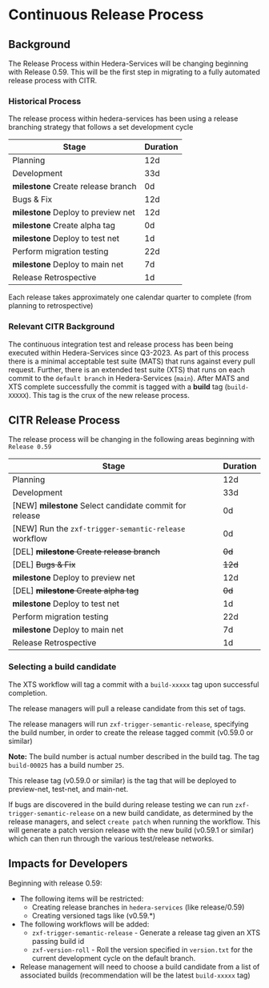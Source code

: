 # Continuous Release Process

## Background

The Release Process within Hedera-Services will be changing beginning with Release 0.59. This will be the first step in
migrating to a fully automated release process with CITR. 

### Historical Process

The release process within hedera-services has been using a release branching strategy that follows
a set development cycle

| Stage                               | Duration |
|-------------------------------------|----------| 
| Planning                            | 12d      |
| Development                         | 33d      |
| **milestone** Create release branch | 0d       |
| Bugs & Fix                          | 12d      |
| **milestone** Deploy to preview net | 12d      |
| **milestone** Create alpha tag      | 0d       |
| **milestone** Deploy to test net    | 1d       |
| Perform migration testing           | 22d      |
| **milestone** Deploy to main net    | 7d       |
| Release Retrospective               | 1d       |
 
Each release takes approximately one calendar quarter to complete (from planning to retrospective)

### Relevant CITR Background

The continuous integration test and release process has been being executed within Hedera-Services since Q3-2023.
As part of this process there is a minimal acceptable test suite (MATS) that runs against every pull request. Further,
there is an extended test suite (XTS) that runs on each commit to the `default branch` in Hedera-Services (`main`). 
After MATS and XTS complete successfully the commit is tagged with a **build** tag (`build-XXXXX`). This tag is the
crux of the new release process.

## CITR Release Process

The release process will be changing in the following areas beginning with `Release 0.59`

| Stage                                                   | Duration |
|---------------------------------------------------------|----------| 
| Planning                                                | 12d      |
| Development                                             | 33d      |
| [NEW] **milestone** Select candidate commit for release | 0d       |
| [NEW] Run the `zxf-trigger-semantic-release` workflow   | 0d       |
| [DEL] ~~**milestone** Create release branch~~           | ~~0d~~   |
| [DEL] ~~Bugs & Fix~~                                    | ~~12d~~  |
| **milestone** Deploy to preview net                     | 12d      |
| [DEL] ~~**milestone** Create alpha tag~~                | ~~0d~~   |
| **milestone** Deploy to test net                        | 1d       |
| Perform migration testing                               | 22d      |
| **milestone** Deploy to main net                        | 7d       |
| Release Retrospective                                   | 1d       |

### Selecting a build candidate

The XTS workflow will tag a commit with a `build-xxxxx` tag upon successful completion.

The release managers will pull a release candidate from this set of tags.

The release managers will run `zxf-trigger-semantic-release`, specifying the build number, in order to create the
release tagged commit (v0.59.0 or similar)

**Note:** The build number is actual number described in the build tag. The tag `build-00025` has a build number `25`.

This release tag (v0.59.0 or similar) is the tag that will be deployed to preview-net, test-net, and main-net.

If bugs are discovered in the build during release testing we can run `zxf-trigger-semantic-release` on a new build
candidate, as determined by the release managers, and select `create patch` when running the workflow. This will
generate a patch version release with the new build (v0.59.1 or similar) which can then run through the various
test/release networks.

## Impacts for Developers

Beginning with release 0.59: 

- The following items will be restricted:
  - Creating release branches in `hedera-services` (like release/0.59)
  - Creating versioned tags like (v0.59.*)
- The following workflows will be added:
  - `zxf-trigger-semantic-release` - Generate a release tag given an XTS passing build id
  - `zxf-version-roll` - Roll the version specified in `version.txt` for the current development cycle on the default
    branch.
- Release management will need to choose a build candidate from a list of associated builds (recommendation will be the
  latest `build-xxxxx` tag)
